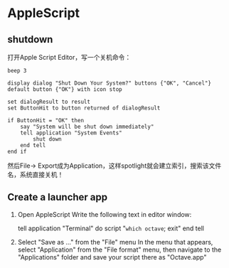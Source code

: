 # AppleScript

## shutdown
打开Apple Script Editor，写一个关机命令：

    beep 3

    display dialog "Shut Down Your System?" buttons {"OK", "Cancel"} default button {"OK"} with icon stop

    set dialogResult to result
    set ButtonHit to button returned of dialogResult

    if ButtonHit = "OK" then
    	say "System will be shut down immediately"
    	tell application "System Events"
    		shut down
    	end tell
    end if

然后File-> Export成为Application，这样spotlight就会建立索引，搜索该文件名，系统直接关机！

## Create a launcher app
1. Open AppleScript
Write the following text in editor window:

	tell application "Terminal"
	 do script "`which octave`; exit"
	end tell

2. Select "Save as ..." from the "File" menu
In the menu that appears, select "Application" from the "File format" menu,
then navigate to the "Applications" folder and save your script there as "Octave.app"
